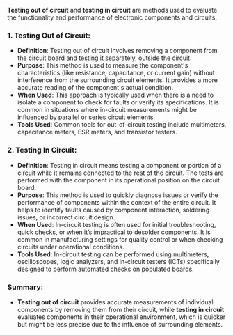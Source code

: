 **Testing out of circuit** and **testing in circuit** are methods used to evaluate the functionality and performance of electronic components and circuits.

### 1. **Testing Out of Circuit**:
   - **Definition**: Testing out of circuit involves removing a component from the circuit board and testing it separately, outside the circuit.
   - **Purpose**: This method is used to measure the component's characteristics (like resistance, capacitance, or current gain) without interference from the surrounding circuit elements. It provides a more accurate reading of the component's actual condition.
   - **When Used**: This approach is typically used when there is a need to isolate a component to check for faults or verify its specifications. It is common in situations where in-circuit measurements might be influenced by parallel or series circuit elements.
   - **Tools Used**: Common tools for out-of-circuit testing include multimeters, capacitance meters, ESR meters, and transistor testers.

### 2. **Testing In Circuit**:
   - **Definition**: Testing in circuit means testing a component or portion of a circuit while it remains connected to the rest of the circuit. The tests are performed with the component in its operational position on the circuit board.
   - **Purpose**: This method is used to quickly diagnose issues or verify the performance of components within the context of the entire circuit. It helps to identify faults caused by component interaction, soldering issues, or incorrect circuit design.
   - **When Used**: In-circuit testing is often used for initial troubleshooting, quick checks, or when it’s impractical to desolder components. It is common in manufacturing settings for quality control or when checking circuits under operational conditions.
   - **Tools Used**: In-circuit testing can be performed using multimeters, oscilloscopes, logic analyzers, and in-circuit testers (ICTs) specifically designed to perform automated checks on populated boards.

### Summary:
- **Testing out of circuit** provides accurate measurements of individual components by removing them from their circuit, while **testing in circuit** evaluates components in their operational environment, which is quicker but might be less precise due to the influence of surrounding elements.
